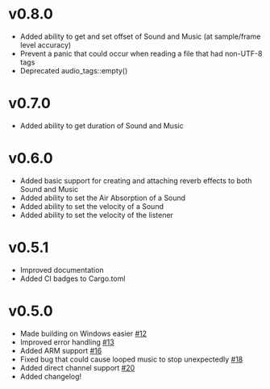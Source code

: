 # v0.8.0
  - Added ability to get and set offset of Sound and Music (at sample/frame level accuracy)
  - Prevent a panic that could occur when reading a file that had non-UTF-8 tags
  - Deprecated audio_tags::empty()

# v0.7.0
  - Added ability to get duration of Sound and Music

# v0.6.0
  - Added basic support for creating and attaching reverb effects to both Sound and Music
  - Added ability to set the Air Absorption of a Sound
  - Added ability to set the velocity of a Sound
  - Added ability to set the velocity of the listener

# v0.5.1
  - Improved documentation
  - Added CI badges to Cargo.toml

# v0.5.0
  - Made building on Windows easier [#12](https://github.com/jhasse/ears/pull/12)
  - Improved error handling [#13](https://github.com/jhasse/ears/pull/13)
  - Added ARM support [#16](https://github.com/jhasse/ears/pull/16)
  - Fixed bug that could cause looped music to stop unexpectedly [#18](https://github.com/jhasse/ears/pull/18)
  - Added direct channel support [#20](https://github.com/jhasse/ears/pull/20)
  - Added changelog!
